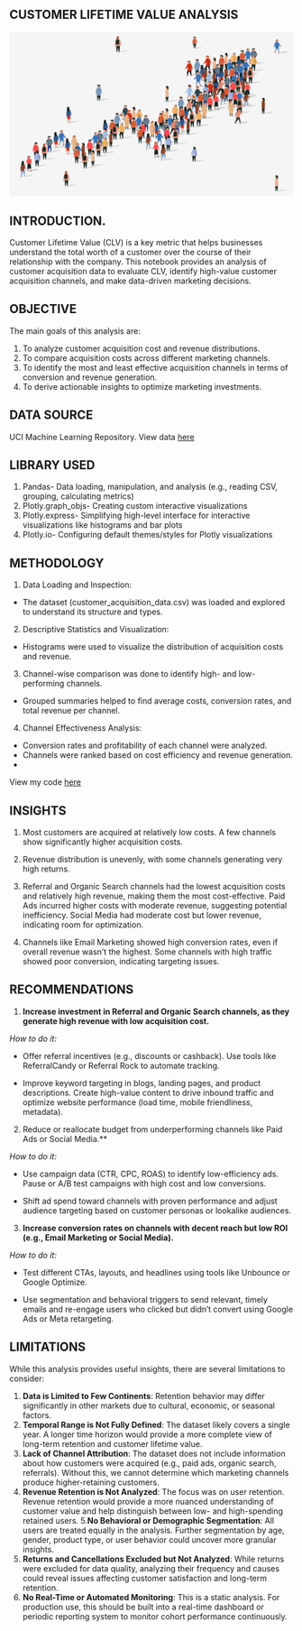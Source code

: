## CUSTOMER LIFETIME VALUE ANALYSIS
![Intro_image](https://github.com/Temperance-Godwin/COHORT-ANALYSIS/blob/main/Intro.png)

## INTRODUCTION.
Customer Lifetime Value (CLV) is a key metric that helps businesses understand the total worth of a customer over the course of their relationship with the company. This notebook provides an analysis of customer acquisition data to evaluate CLV, identify high-value customer acquisition channels, and make data-driven marketing decisions.

## OBJECTIVE
The main goals of this analysis are:
1. To analyze customer acquisition cost and revenue distributions.
2. To compare acquisition costs across different marketing channels.
3. To identify the most and least effective acquisition channels in terms of conversion and revenue generation.
4. To derive actionable insights to optimize marketing investments.

## DATA SOURCE
UCI Machine Learning Repository. View data [here](https://archive.ics.uci.edu/dataset/352/online+retail)

## LIBRARY USED
1. Pandas- Data loading, manipulation, and analysis (e.g., reading CSV, grouping, calculating metrics)
2. Plotly.graph_objs- Creating custom interactive visualizations
3. Plotly.express- Simplifying high-level interface for interactive visualizations like histograms and bar plots
4. Plotly.io- Configuring default themes/styles for Plotly visualizations

## METHODOLOGY
1. Data Loading and Inspection:
- The dataset (customer_acquisition_data.csv) was loaded and explored to understand its structure and types.
2. Descriptive Statistics and Visualization:
- Histograms were used to visualize the distribution of acquisition costs and revenue.
3. Channel-wise comparison was done to identify high- and low-performing channels.
- Grouped summaries helped to find average costs, conversion rates, and total revenue per channel.
4. Channel Effectiveness Analysis:
- Conversion rates and profitability of each channel were analyzed.
- Channels were ranked based on cost efficiency and revenue generation.
- 
View my code [here](https://github.com/Temperance-Godwin/COHORT-ANALYSIS/blob/main/Cohort%20Analysis.ipynb)

## INSIGHTS
1. Most customers are acquired at relatively low costs. A few channels show significantly higher acquisition costs.

2. Revenue distribution is unevenly, with some channels generating very high returns.

3. Referral and Organic Search channels had the lowest acquisition costs and relatively high revenue, making them the most cost-effective. Paid Ads incurred higher costs with moderate revenue, suggesting potential inefficiency. Social Media had moderate cost but lower revenue, indicating room for optimization.

4. Channels like Email Marketing showed high conversion rates, even if overall revenue wasn’t the highest. Some channels with high traffic showed poor conversion, indicating targeting issues.


## RECOMMENDATIONS
1. **Increase investment in Referral and Organic Search channels, as they generate high revenue with low acquisition cost.**

*How to do it:*
- Offer referral incentives (e.g., discounts or cashback). Use tools like ReferralCandy or Referral Rock to automate tracking.

- Improve keyword targeting in blogs, landing pages, and product descriptions. Create high-value content to drive inbound traffic and optimize website performance (load time, mobile friendliness, metadata).

2. Reduce or reallocate budget from underperforming channels like Paid Ads or Social Media.**

*How to do it:*
- Use campaign data (CTR, CPC, ROAS) to identify low-efficiency ads. Pause or A/B test campaigns with high cost and low conversions.

- Shift ad spend toward channels with proven performance and adjust audience targeting based on customer personas or lookalike audiences.

3. **Increase conversion rates on channels with decent reach but low ROI (e.g., Email Marketing or Social Media).**

*How to do it:*

- Test different CTAs, layouts, and headlines using tools like Unbounce or Google Optimize.

- Use segmentation and behavioral triggers to send relevant, timely emails and re-engage users who clicked but didn’t convert using Google Ads or Meta retargeting.

## LIMITATIONS
While this analysis provides useful insights, there are several limitations to consider:
1. **Data is Limited to Few Continents**: Retention behavior may differ significantly in other markets due to cultural, economic, or seasonal factors.
2. **Temporal Range is Not Fully Defined**: The dataset likely covers a single year. A longer time horizon would provide a more complete view of long-term retention and customer lifetime value.
3. **Lack of Channel Attribution**: The dataset does not include information about how customers were acquired (e.g., paid ads, organic search, referrals). Without this, we cannot determine which marketing channels produce higher-retaining customers.
4. **Revenue Retention is Not Analyzed**: The focus was on user retention. Revenue retention would provide a more nuanced understanding of customer value and help distinguish between low- and high-spending retained users.
5.**No Behavioral or Demographic Segmentation**: All users are treated equally in the analysis. Further segmentation by age, gender, product type, or user behavior could uncover more granular insights.
6. **Returns and Cancellations Excluded but Not Analyzed**: While returns were excluded for data quality, analyzing their frequency and causes could reveal issues affecting customer satisfaction and long-term retention.
7. **No Real-Time or Automated Monitoring**: This is a static analysis. For production use, this should be built into a real-time dashboard or periodic reporting system to monitor cohort performance continuously.

